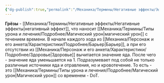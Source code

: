 ```yaml
---
{"dg-publish":true,"permalink":"/Механика/Термины/Негативные эффекты/Эфир/","noteIcon":"","created":"2025-09-02T19:33:14.225+03:00","updated":"2025-09-02T19:35:51.512+03:00"}
---
```


**Грёзы** - [[Механика/Термины/Негативные эффекты/Негативные эффекты\|негативный эффект]], что наносит [[Механика/Термины/Типы урона и лечения/Подробнее/Магический урон\|магический урон]] с течением времени. В начале каждого хода из [[Механика/Персонаж и его анкета/Характеристики/Подробнее/Барьер\|Барьер]], а при его отсутствии из [[Механика/Персонаж и его анкета/Характеристики/Подробнее/Здоровье\|Здоровье]] вычитается значение яда. После чего - значение яда уменьшается на 1. Подразумевает под собой не только различные источники яда и отравления, но и кровотечение. То есть - это [[Механика/Термины/Типы урона и лечения/Подробнее/Магический урон\|Магический урон]] со временем - DoT.
